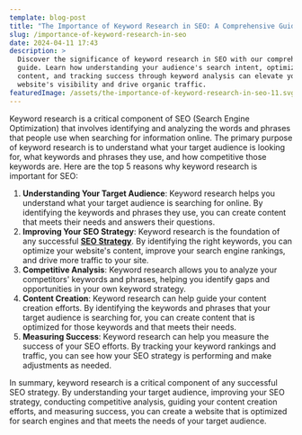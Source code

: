 ```yaml
---
template: blog-post
title: "The Importance of Keyword Research in SEO: A Comprehensive Guide"
slug: /importance-of-keyword-research-in-seo
date: 2024-04-11 17:43
description: >
  Discover the significance of keyword research in SEO with our comprehensive
  guide. Learn how understanding your audience's search intent, optimizing
  content, and tracking success through keyword analysis can elevate your
  website's visibility and drive organic traffic.
featuredImage: /assets/the-importance-of-keyword-research-in-seo-11.svg
---
```

Keyword research is a critical component of SEO (Search Engine Optimization) that involves identifying and analyzing the words and phrases that people use when searching for information online. The primary purpose of keyword research is to understand what your target audience is looking for, what keywords and phrases they use, and how competitive those keywords are. Here are the top 5 reasons why keyword research is important for SEO:

1. **Understanding Your Target Audience**: Keyword research helps you understand what your target audience is searching for online. By identifying the keywords and phrases they use, you can create content that meets their needs and answers their questions.
2. **Improving Your SEO Strategy**: Keyword research is the foundation of any successful **[SEO Strategy](https://digitaldhyanaa.blogspot.com/2024/04/how-can-modern-seo-help-grow-local.html)**. By identifying the right keywords, you can optimize your website's content, improve your search engine rankings, and drive more traffic to your site.
3. **Competitive Analysis**: Keyword research allows you to analyze your competitors' keywords and phrases, helping you identify gaps and opportunities in your own keyword strategy.
4. **Content Creation**: Keyword research can help guide your content creation efforts. By identifying the keywords and phrases that your target audience is searching for, you can create content that is optimized for those keywords and that meets their needs.
5. **Measuring Success**: Keyword research can help you measure the success of your SEO efforts. By tracking your keyword rankings and traffic, you can see how your SEO strategy is performing and make adjustments as needed.

In summary, keyword research is a critical component of any successful SEO strategy. By understanding your target audience, improving your SEO strategy, conducting competitive analysis, guiding your content creation efforts, and measuring success, you can create a website that is optimized for search engines and that meets the needs of your target audience.